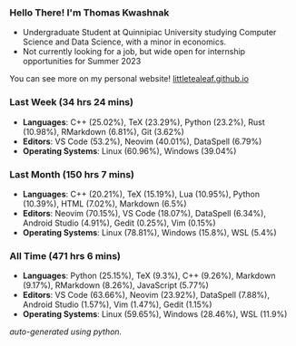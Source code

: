 
### Hello There! I'm Thomas Kwashnak

- Undergraduate Student at Quinnipiac University studying Computer Science and Data Science, with a minor in economics.
- Not currently looking for a job, but wide open for internship opportunities for Summer 2023

You can see more on my personal website! [littletealeaf.github.io](https://littletealeaf.github.io)

### Last Week (34 hrs 24 mins)
- **Languages**: C++ (25.02%), TeX (23.29%), Python (23.2%), Rust (10.98%), RMarkdown (6.81%), Git (3.62%)
- **Editors**: VS Code (53.2%), Neovim (40.01%), DataSpell (6.79%)
- **Operating Systems**: Linux (60.96%), Windows (39.04%)
    
### Last Month (150 hrs 7 mins)
- **Languages**: C++ (20.21%), TeX (15.19%), Lua (10.95%), Python (10.39%), HTML (7.02%), Markdown (6.5%)
- **Editors**: Neovim (70.15%), VS Code (18.07%), DataSpell (6.34%), Android Studio (4.91%), Gedit (0.25%), Vim (0.15%)
- **Operating Systems**: Linux (78.81%), Windows (15.8%), WSL (5.4%)
    
### All Time (471 hrs 6 mins)
- **Languages**: Python (25.15%), TeX (9.3%), C++ (9.26%), Markdown (9.17%), RMarkdown (8.26%), JavaScript (5.77%)
- **Editors**: VS Code (63.66%), Neovim (23.92%), DataSpell (7.88%), Android Studio (1.57%), Vim (1.47%), Gedit (1.15%)
- **Operating Systems**: Linux (59.65%), Windows (28.46%), WSL (11.9%)
    

*auto-generated using python.*
